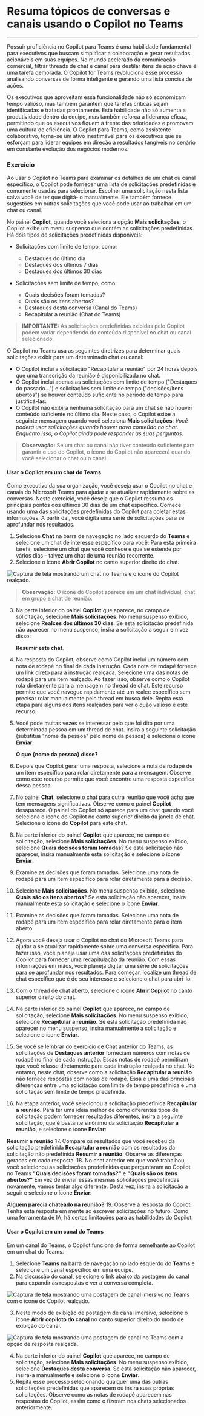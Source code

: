 # Resuma tópicos de conversas e canais usando o Copilot no Teams
---
Possuir proficiência no Copilot para Teams é uma habilidade fundamental para executivos que buscam simplificar a colaboração e gerar resultados acionáveis em suas equipes. No mundo acelerado da comunicação comercial, filtrar threads de chat e canal para destilar itens de ação chave é uma tarefa demorada. O Copilot for Teams revoluciona esse processo analisando conversas de forma inteligente e gerando uma lista concisa de ações.

Os executivos que aproveitam essa funcionalidade não só economizam tempo valioso, mas também garantem que tarefas críticas sejam identificadas e tratadas prontamente. Esta habilidade não só aumenta a produtividade dentro da equipe, mas também reforça a liderança eficaz, permitindo que os executivos fiquem à frente das prioridades e promovam uma cultura de eficiência. O Copilot para Teams, como assistente colaborativo, torna-se um ativo inestimável para os executivos que se esforçam para liderar equipes em direção a resultados tangíveis no cenário em constante evolução dos negócios modernos.

### Exercício

Ao usar o Copilot no Teams para examinar os detalhes de um chat ou canal específico, o Copilot pode fornecer uma lista de solicitações predefinidas e comumente usadas para selecionar. Escolher uma solicitação nesta lista salva você de ter que digitá-lo manualmente. Ele também fornece sugestões em outras solicitações que você pode usar ao trabalhar em um chat ou canal.

No painel **Copilot**, quando você seleciona a opção **Mais solicitações**, o Copilot exibe um menu suspenso que contém as solicitações predefinidas. Há dois tipos de solicitações predefinidas disponíveis:

 -  Solicitações com limite de tempo, como:
     -  Destaques do último dia
     -  Destaques dos últimos 7 dias
     -  Destaques dos últimos 30 dias

 -  Solicitações sem limite de tempo, como:
     -  Quais decisões foram tomadas?
     -  Quais são os itens abertos?
     -  Destaques desta conversa (Canal do Teams)
     -  Recapitular a reunião (Chat do Teams)

> **IMPORTANTE:** As solicitações predefinidas exibidas pelo Copilot podem variar dependendo do conteúdo disponível no chat ou canal selecionado.

O Copilot no Teams usa as seguintes diretrizes para determinar quais solicitações exibir para um determinado chat ou canal:

 -  O Copilot inclui a solicitação "Recapitular a reunião" por 24 horas depois que uma transcrição da reunião é disponibilizada no chat.
 -  O Copilot inclui apenas as solicitações com limite de tempo ("Destaques do passado...") e solicitações sem limite de tempo ("decisões/itens abertos") se houver conteúdo suficiente no período de tempo para justificá-las.
 -  O Copilot não exibirá nenhuma solicitação para um chat se não houver conteúdo suficiente no último dia. Neste caso, o Copilot exibe a seguinte mensagem quando você seleciona **Mais solicitações**: *Você poderá usar solicitações quando houver novo conteúdo no chat. Enquanto isso, o Copilot ainda pode responder às suas perguntas.*

> **Observação:** Se um chat ou canal não tiver conteúdo suficiente para garantir o uso do Copilot, o ícone do Copilot não aparecerá quando você selecionar o chat ou o canal.

#### Usar o Copilot em um chat do Teams

Como executivo da sua organização, você deseja usar o Copilot no chat e canais do Microsoft Teams para ajudar a se atualizar rapidamente sobre as conversas. Neste exercício, você deseja que o Copilot ressuma os principais pontos dos últimos 30 dias de um chat específico. Comece usando uma das solicitações predefinidas do Copilot para coletar estas informações. A partir daí, você digita uma série de solicitações para se aprofundar nos resultados.

1.  Selecione **Chat** na barra de navegação no lado esquerdo do **Teams** e selecione um chat de interesse específico para você. Para esta primeira tarefa, selecione um chat que você conhece e que se estende por vários dias – talvez um chat de uma reunião recorrente.
2.  Selecione o ícone **Abrir Copilot** no canto superior direito do chat.
    
   ![Captura de tela mostrando um chat no Teams e o ícone do Copilot realçado.](../media/copilot-teams-icon-da01ab29.png)
    
    
   > **Observação:** O ícone do Copilot aparece em um chat individual, chat em grupo e chat de reunião.
3.  Na parte inferior do painel **Copilot** que aparece, no campo de solicitação, selecione **Mais solicitações**. No menu suspenso exibido, selecione **Realces dos últimos 30 dias**. Se esta solicitação predefinida não aparecer no menu suspenso, insira a solicitação a seguir em vez disso:
    
    **Resumir este chat**.
4.  Na resposta do Copilot, observe como Copilot inclui um número com nota de rodapé no final de cada instrução. Cada nota de rodapé fornece um link direto para a instrução realçada. Selecione uma das notas de rodapé para um item realçado. Ao fazer isso, observe como o Copilot rola diretamente para a mensagem no thread de chat. Este recurso permite que você navegue rapidamente até um realce específico sem precisar rolar manualmente pelo thread em busca dele. Repita esta etapa para alguns dos itens realçados para ver o quão valioso é este recurso.
5.  Você pode muitas vezes se interessar pelo que foi dito por uma determinada pessoa em um thread de chat. Insira a seguinte solicitação (substitua "nome da pessoa" pelo nome da pessoa) e selecione o ícone **Enviar**:
    
    **O que \{nome da pessoa\} disse?**
6.  Depois que Copilot gerar uma resposta, selecione a nota de rodapé de um item específico para rolar diretamente para a mensagem. Observe como este recurso permite que você encontre uma resposta específica dessa pessoa.
7.  No painel **Chat**, selecione o chat para outra reunião que você acha que tem mensagens significativas. Observe como o painel **Copilot** desaparece. O painel do Copilot só aparece para um chat quando você seleciona o ícone do Copilot no canto superior direito da janela de chat. Selecione o ícone do **Copilot** para este chat.
8.  Na parte inferior do painel **Copilot** que aparece, no campo de solicitação, selecione **Mais solicitações**. No menu suspenso exibido, selecione **Quais decisões foram tomadas**? Se esta solicitação não aparecer, insira manualmente esta solicitação e selecione o ícone **Enviar**.
9.  Examine as decisões que foram tomadas. Selecione uma nota de rodapé para um item específico para rolar diretamente para a decisão.
10. Selecione **Mais solicitações**. No menu suspenso exibido, selecione **Quais são os itens abertos**? Se esta solicitação não aparecer, insira manualmente esta solicitação e selecione o ícone **Enviar**.
11. Examine as decisões que foram tomadas. Selecione uma nota de rodapé para um item específico para rolar diretamente para o item aberto.
12. Agora você deseja usar o Copilot no chat do Microsoft Teams para ajudar a se atualizar rapidamente sobre uma conversa específica. Para fazer isso, você planeja usar uma das solicitações predefinidas do Copilot para fornecer uma recapitulação da reunião. Com essas informações em mãos, você planeja digitar uma série de solicitações para se aprofundar nos resultados. Para começar, localize um thread de chat específico que é de seu interesse e selecione o chat para abri-lo.
13. Com o thread de chat aberto, selecione o ícone **Abrir Copilot** no canto superior direito do chat.<br>
14. Na parte inferior do painel **Copilot** que aparece, no campo de solicitação, selecione **Mais solicitações**. No menu suspenso exibido, selecione **Recapitular a reunião**. Se esta solicitação predefinida não aparecer no menu suspenso, insira manualmente a solicitação e selecione o ícone **Enviar**.
15. Se você se lembrar do exercício de Chat anterior do Teams, as solicitações de **Destaques anterior** forneciam números com notas de rodapé no final de cada instrução. Essas notas de rodapé permitiram que você rolasse diretamente para cada instrução realçada no chat. No entanto, neste chat, observe como a solicitação **Recapitular a reunião** não fornece respostas com notas de rodapé. Essa é uma das principais diferenças entre uma solicitação com limite de tempo predefinida e uma solicitação sem limite de tempo predefinida.
16. Na etapa anterior, você selecionou a solicitação predefinida **Recapitular a reunião**. Para ter uma ideia melhor de como diferentes tipos de solicitação podem fornecer resultados diferentes, insira a seguinte solicitação, que é bastante sinônimo da solicitação **Recapitular a reunião**, e selecione o ícone **Enviar**:
    
**Resumir a reunião**
17. Compare os resultados que você recebeu da solicitação predefinida **Recapitular a reunião** com os resultados da solicitação não predefinida **Resumir a reunião**. Observe as diferenças geradas em cada resposta.
18. No chat anterior em que você trabalhou, você selecionou as solicitações predefinidas que perguntaram ao Copilot no Teams **"Quais decisões foram tomadas?"** e **"Quais são os itens abertos?"** Em vez de enviar essas mesmas solicitações predefinidas novamente, vamos tentar algo diferente. Desta vez, insira a solicitação a seguir e selecione o ícone **Enviar**:
    
**Alguém parecia chateado na reunião?**
19. Observe a resposta do Copilot. Tenha esta resposta em mente ao escrever solicitações no futuro. Como uma ferramenta de IA, há certas limitações para as habilidades do Copilot.

#### Usar o Copilot em um canal do Teams

Em um canal do Teams, o Copilot funciona de forma semelhante ao Copilot em um chat do Teams.

1.  Selecione **Teams** na barra de navegação no lado esquerdo do **Teams** e selecione um canal específico em uma equipe.
2.  Na discussão do canal, selecione o link abaixo da postagem do canal para expandir as respostas e ver a conversa completa.
    
   ![Captura de tela mostrando uma postagem de canal imersivo no Teams com o ícone do Copilot realçado.](../media/copilot-teams-replies-4974c937.png)
    
3.  Neste modo de exibição de postagem de canal imersivo, selecione o ícone **Abrir copiloto do canal** no canto superior direito do modo de exibição do canal.
    
   ![Captura de tela mostrando uma postagem de canal no Teams com a opção de resposta realçada.](../media/copilot-teams-icon-replies-c03368a6.png)
    
4.  Na parte inferior do painel **Copilot** que aparece, no campo de solicitação, selecione **Mais solicitações**. No menu suspenso exibido, selecione **Destaques desta conversa**. Se esta solicitação não aparecer, insira-a manualmente e selecione o ícone **Enviar**.
5.  Repita esse processo selecionando qualquer uma das outras solicitações predefinidas que aparecem ou insira suas próprias solicitações. Observe como as notas de rodapé aparecem nas respostas do Copilot, assim como o fizeram nos chats selecionados anteriormente.
